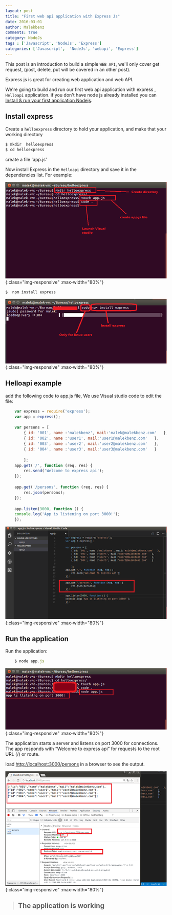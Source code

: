 ```yaml
---
layout: post
title: "First web api application with Express Js"
date: 2016-03-01
author: Malekbenz
comments: true
category: NodeJs
tags : ['Javascript', 'NodeJs', 'Express']
categories: ['Javascript',  'NodeJs', 'webapi', 'Express']
---
```


This post is an introduction to build a simple `WEB API`, we'll only cover  get request,  (post, delete, put will be covered in an other post). 

    
Express js is great for creating web application and web API.

We're going to build and run our first web api application with express , `Helloapi` application. if you don't have  node js already installed you can [Install & run your first application Nodejs](/blog/2015/12/22/install-run-your-first-application-nodejs).  

## Install express  


Create a `helloexpress` directory to hold your application, and make that your working directory

```javascript
$ mkdir  helloexpress
$ cd helloexpress
```
create a file 'app.js'

Now install Express in the `Helloapi` directory and save it in the dependencies list. For example:

![CMD](/images/helloexpress/cmd.png){:class="img-responsive" :max-width="80%"}

```javascript
$  npm install express
```

![CMD](/images/helloexpress/npm.png){:class="img-responsive" :max-width="80%"}

## Helloapi example

add the following code to app.js file, We use Visual studio code to edit the file:

```javascript
    var express = require('express');
    var app = express();

    var persons = [
        { id: '001', name :'malekbenz', mail:'malek@malekbenz.com'   },
        { id: '002', name :'user1', mail:'user1@malekbenz.com'   },
        { id: '003', name :'user2', mail:'user2@malekbenz.com'   },
        { id: '004', name :'user3', mail:'user3@malekbenz.com'   }

        ];
    app.get('/', function (req, res) {
        res.send('Welcome to express api');
    });

    app.get('/persons', function (req, res) {
        res.json(persons);
    });

    app.listen(3000, function () {
    console.log('App is listening on port 3000!');
    });
```

![vs code](/images/helloexpress/vscodeapi.png){:class="img-responsive" :max-width="80%"}


## Run the application 
    
Run the application: 

```javascript
    $ node app.js
```

![loadl application](/images/helloexpress/launch.png){:class="img-responsive" :max-width="80%"}

The application starts a server and listens on port 3000 for connections. The app responds with “Welcome to express api” for requests to the root URL (/) or route. 

load [http://localhost:3000/persons](http://localhost:3000/persons) in a browser to see the output.

![vs code](/images/helloexpress/webapi.png){:class="img-responsive" :max-width="80%"}



>
> ## **The application is working**
>
